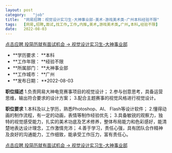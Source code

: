 ```yaml
---
layout:	post
category:	"job"
title:	"网易招聘：视觉设计实习生-大神事业部-美术-游戏美术类-广州本科经验不限"
tags:	[网易,招聘,面试,找工作,工作,内推,美术,游戏美术类,广州,本科,经验不限]
date:	2022-08-03
---
```


[点击应聘 投简历就有面试机会 -> 视觉设计实习生-大神事业部](http://mobile.bole.netease.com/bole/boleDetail?id=41933&employeeId=346f03c3cda5f04c&key=all)



- **学历要求： **本科
- **工作年限： **经验不限
- **所属部门： **大神事业部
- **工作城市： **广州
- **发布日期： **2022-08-03



**职位描述**
1.负责网易大神电竞赛事项目的视觉设计；
2.参与创意思考，具备运营思维，输出符合要求的设计方案；
3.配合主题赛事的视觉风格进行视觉设计。



**职位要求**
1.本科及以上学历，熟悉Photoshop、AI、 Flash等设计软件；
2.懂得动画的制作流程，有一定的动画，表情等制作经验优先；
3.具备敏锐的观察力，独特的视觉感受能力，扎实的美术功底及艺术修养，整体布局能力和色彩感好，能清楚地表达设计理念，工作激情充沛；
4.善于学习，责任心强，具有团队合作精神及良好的沟通能力，工作细致，能承受工作压力，富有责任心。



[点击应聘 投简历就有面试机会 -> 视觉设计实习生-大神事业部](http://mobile.bole.netease.com/bole/boleDetail?id=41933&employeeId=346f03c3cda5f04c&key=all)